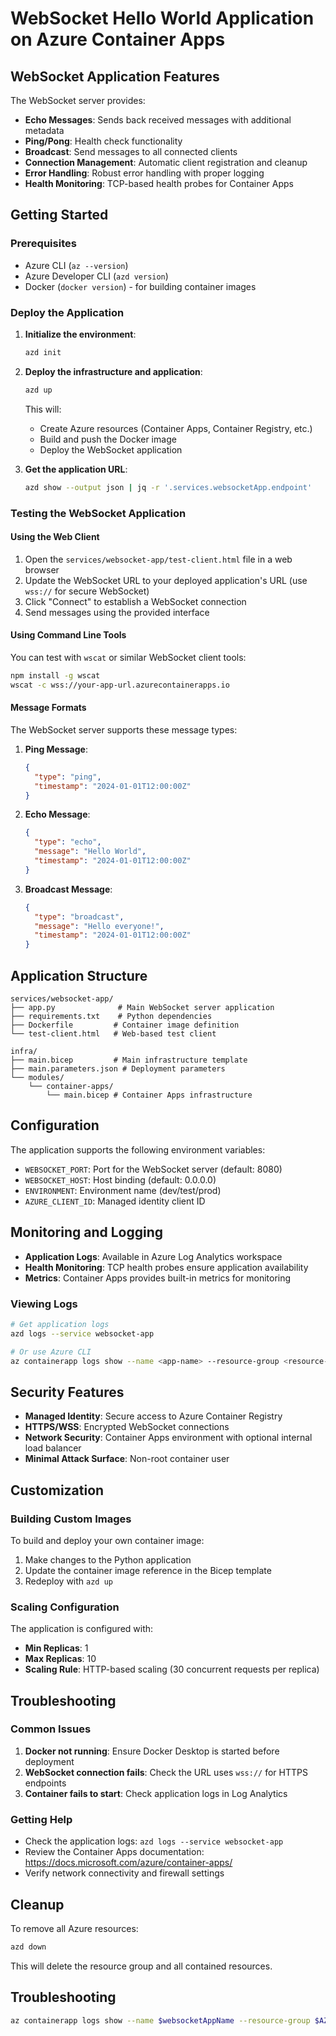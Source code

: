 # WebSocket Hello World Application on Azure Container Apps

## WebSocket Application Features

The WebSocket server provides:

- **Echo Messages**: Sends back received messages with additional metadata
- **Ping/Pong**: Health check functionality
- **Broadcast**: Send messages to all connected clients
- **Connection Management**: Automatic client registration and cleanup
- **Error Handling**: Robust error handling with proper logging
- **Health Monitoring**: TCP-based health probes for Container Apps

## Getting Started

### Prerequisites

- Azure CLI (`az --version`)
- Azure Developer CLI (`azd version`)
- Docker (`docker version`) - for building container images

### Deploy the Application

1. **Initialize the environment**:

   ```bash
   azd init
   ```

2. **Deploy the infrastructure and application**:

   ```bash
   azd up
   ```

   This will:

   - Create Azure resources (Container Apps, Container Registry, etc.)
   - Build and push the Docker image
   - Deploy the WebSocket application

3. **Get the application URL**:
   ```bash
   azd show --output json | jq -r '.services.websocketApp.endpoint'
   ```

### Testing the WebSocket Application

#### Using the Web Client

1. Open the `services/websocket-app/test-client.html` file in a web browser
2. Update the WebSocket URL to your deployed application's URL (use `wss://` for secure WebSocket)
3. Click "Connect" to establish a WebSocket connection
4. Send messages using the provided interface

#### Using Command Line Tools

You can test with `wscat` or similar WebSocket client tools:

```bash
npm install -g wscat
wscat -c wss://your-app-url.azurecontainerapps.io
```

#### Message Formats

The WebSocket server supports these message types:

1. **Ping Message**:

   ```json
   {
     "type": "ping",
     "timestamp": "2024-01-01T12:00:00Z"
   }
   ```

2. **Echo Message**:

   ```json
   {
     "type": "echo",
     "message": "Hello World",
     "timestamp": "2024-01-01T12:00:00Z"
   }
   ```

3. **Broadcast Message**:
   ```json
   {
     "type": "broadcast",
     "message": "Hello everyone!",
     "timestamp": "2024-01-01T12:00:00Z"
   }
   ```

## Application Structure

```
services/websocket-app/
├── app.py              # Main WebSocket server application
├── requirements.txt    # Python dependencies
├── Dockerfile         # Container image definition
└── test-client.html   # Web-based test client

infra/
├── main.bicep         # Main infrastructure template
├── main.parameters.json # Deployment parameters
└── modules/
    └── container-apps/
        └── main.bicep # Container Apps infrastructure
```

## Configuration

The application supports the following environment variables:

- `WEBSOCKET_PORT`: Port for the WebSocket server (default: 8080)
- `WEBSOCKET_HOST`: Host binding (default: 0.0.0.0)
- `ENVIRONMENT`: Environment name (dev/test/prod)
- `AZURE_CLIENT_ID`: Managed identity client ID

## Monitoring and Logging

- **Application Logs**: Available in Azure Log Analytics workspace
- **Health Monitoring**: TCP health probes ensure application availability
- **Metrics**: Container Apps provides built-in metrics for monitoring

### Viewing Logs

```bash
# Get application logs
azd logs --service websocket-app

# Or use Azure CLI
az containerapp logs show --name <app-name> --resource-group <resource-group>
```

## Security Features

- **Managed Identity**: Secure access to Azure Container Registry
- **HTTPS/WSS**: Encrypted WebSocket connections
- **Network Security**: Container Apps environment with optional internal load balancer
- **Minimal Attack Surface**: Non-root container user

## Customization

### Building Custom Images

To build and deploy your own container image:

1. Make changes to the Python application
2. Update the container image reference in the Bicep template
3. Redeploy with `azd up`

### Scaling Configuration

The application is configured with:

- **Min Replicas**: 1
- **Max Replicas**: 10
- **Scaling Rule**: HTTP-based scaling (30 concurrent requests per replica)

## Troubleshooting

### Common Issues

1. **Docker not running**: Ensure Docker Desktop is started before deployment
2. **WebSocket connection fails**: Check the URL uses `wss://` for HTTPS endpoints
3. **Container fails to start**: Check application logs in Log Analytics

### Getting Help

- Check the application logs: `azd logs --service websocket-app`
- Review the Container Apps documentation: https://docs.microsoft.com/azure/container-apps/
- Verify network connectivity and firewall settings

## Cleanup

To remove all Azure resources:

```bash
azd down
```

This will delete the resource group and all contained resources.

## Troubleshooting

```bash
az containerapp logs show --name $websocketAppName --resource-group $AZURE_RESOURCE_GROUP
```
